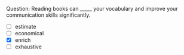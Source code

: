 Question: Reading books can _____ your vocabulary and improve your communication skills significantly.  
- [ ] estimate  
- [ ] economical  
- [x] enrich  
- [ ] exhaustive  